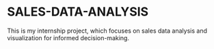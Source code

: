 # SALES-DATA-ANALYSIS
This is my internship project, which focuses on sales data analysis and visualization for informed decision-making.
